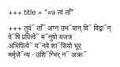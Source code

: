 +++
title = "०७ त्वं ताँ"

+++
तुवं᳓ ताँ᳓ अग्न उभ᳓यान् वि᳓ विद्वा᳓न्  
वे᳓षि प्रपित्वे᳓ म᳓नुषो यजत्र  
अभिपित्वे᳓ म᳓नवे शा᳓सियो भूर्  
मर्मृजे᳓न्य · उशि᳓ग्भिर् न᳓ अक्रः᳓